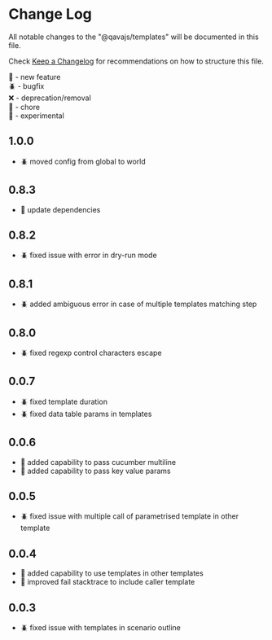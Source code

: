 # Change Log

All notable changes to the "@qavajs/templates" will be documented in this file.

Check [Keep a Changelog](http://keepachangelog.com/) for recommendations on how to structure this file.

:rocket: - new feature  
:beetle: - bugfix  
:x: - deprecation/removal  
:pencil: - chore  
:microscope: - experimental

## 1.0.0
- :beetle: moved config from global to world

## 0.8.3
- :pencil: update dependencies

## 0.8.2
- :beetle: fixed issue with error in dry-run mode

## 0.8.1
- :beetle: added ambiguous error in case of multiple templates matching step

## 0.8.0
- :beetle: fixed regexp control characters escape

## 0.0.7
- :beetle: fixed template duration
- :beetle: fixed data table params in templates

## 0.0.6
- :rocket: added capability to pass cucumber multiline
- :rocket: added capability to pass key value params

## 0.0.5
- :beetle: fixed issue with multiple call of parametrised template in other template

## 0.0.4
- :rocket: added capability to use templates in other templates
- :rocket: improved fail stacktrace to include caller template

## 0.0.3
- :beetle: fixed issue with templates in scenario outline
